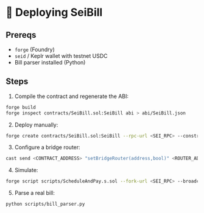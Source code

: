 # 🚀 Deploying SeiBill

## Prereqs
- `forge` (Foundry)
- `seid` / Keplr wallet with testnet USDC
- Bill parser installed (Python)

## Steps

1. Compile the contract and regenerate the ABI:
```bash
forge build
forge inspect contracts/SeiBill.sol:SeiBill abi > abi/SeiBill.json
```

2. Deploy manually:

```bash
forge create contracts/SeiBill.sol:SeiBill --rpc-url <SEI_RPC> --constructor-args <USDC_ADDRESS>
```

3. Configure a bridge router:

```bash
cast send <CONTRACT_ADDRESS> "setBridgeRouter(address,bool)" <ROUTER_ADDRESS> true --rpc-url <SEI_RPC> --private-key <DEPLOYER_KEY>
```

4. Simulate:

```bash
forge script scripts/ScheduleAndPay.s.sol --fork-url <SEI_RPC> --broadcast
```

5. Parse a real bill:

```bash
python scripts/bill_parser.py
```
